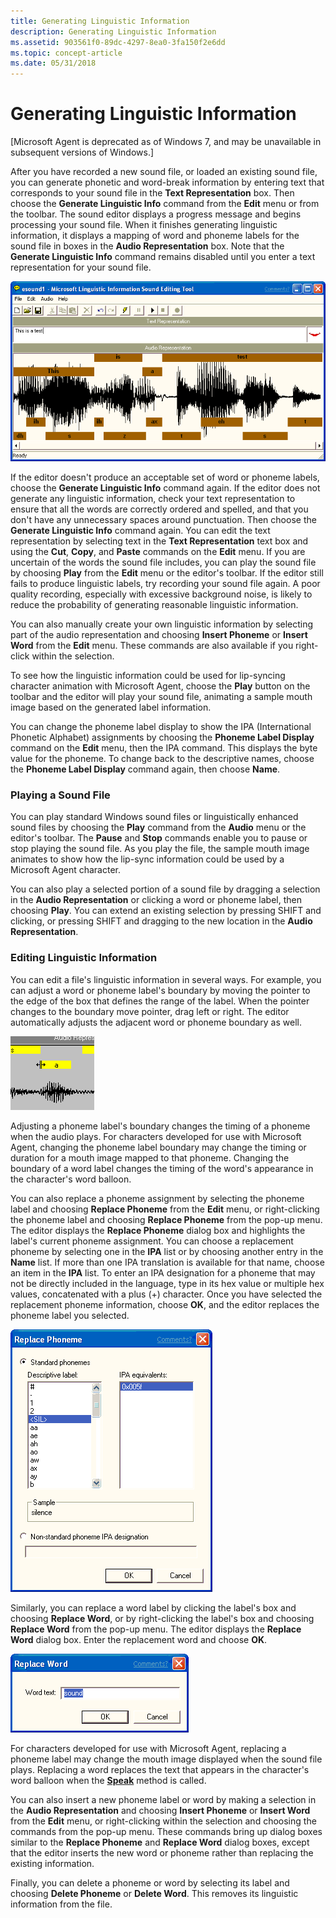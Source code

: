 ```yaml
---
title: Generating Linguistic Information
description: Generating Linguistic Information
ms.assetid: 903561f0-89dc-4297-8ea0-3fa150f2e6dd
ms.topic: concept-article
ms.date: 05/31/2018
---
```


# Generating Linguistic Information

\[Microsoft Agent is deprecated as of Windows 7, and may be unavailable in subsequent versions of Windows.\]

After you have recorded a new sound file, or loaded an existing sound file, you can generate phonetic and word-break information by entering text that corresponds to your sound file in the **Text Representation** box. Then choose the **Generate Linguistic Info** command from the **Edit** menu or from the toolbar. The sound editor displays a progress message and begins processing your sound file. When it finishes generating linguistic information, it displays a mapping of word and phoneme labels for the sound file in boxes in the **Audio Representation** box. Note that the **Generate Linguistic Info** command remains disabled until you enter a text representation for your sound file.

![Screenshot that shows the 'Text Representation' and 'Audio Representation' panes in the Microsoft Linguistic Information Sound Editing Tool.](images/f3listlabel.gif)

If the editor doesn't produce an acceptable set of word or phoneme labels, choose the **Generate Linguistic Info** command again. If the editor does not generate any linguistic information, check your text representation to ensure that all the words are correctly ordered and spelled, and that you don't have any unnecessary spaces around punctuation. Then choose the **Generate Linguistic Info** command again. You can edit the text representation by selecting text in the **Text Representation** text box and using the **Cut**, **Copy**, and **Paste** commands on the **Edit** menu. If you are uncertain of the words the sound file includes, you can play the sound file by choosing **Play** from the **Edit** menu or the editor's toolbar. If the editor still fails to produce linguistic labels, try recording your sound file again. A poor quality recording, especially with excessive background noise, is likely to reduce the probability of generating reasonable linguistic information.

You can also manually create your own linguistic information by selecting part of the audio representation and choosing **Insert Phoneme** or **Insert Word** from the **Edit** menu. These commands are also available if you right-click within the selection.

To see how the linguistic information could be used for lip-syncing character animation with Microsoft Agent, choose the **Play** button on the toolbar and the editor will play your sound file, animating a sample mouth image based on the generated label information.

You can change the phoneme label display to show the IPA (International Phonetic Alphabet) assignments by choosing the **Phoneme Label Display** command on the **Edit** menu, then the IPA command. This displays the byte value for the phoneme. To change back to the descriptive names, choose the **Phoneme Label Display** command again, then choose **Name**.

### Playing a Sound File

You can play standard Windows sound files or linguistically enhanced sound files by choosing the **Play** command from the **Audio** menu or the editor's toolbar. The **Pause** and **Stop** commands enable you to pause or stop playing the sound file. As you play the file, the sample mouth image animates to show how the lip-sync information could be used by a Microsoft Agent character.

You can also play a selected portion of a sound file by dragging a selection in the **Audio Representation** or clicking a word or phoneme label, then choosing **Play**. You can extend an existing selection by pressing SHIFT and clicking, or pressing SHIFT and dragging to the new location in the **Audio Representation**.

### Editing Linguistic Information

You can edit a file's linguistic information in several ways. For example, you can adjust a word or phoneme label's boundary by moving the pointer to the edge of the box that defines the range of the label. When the pointer changes to the boundary move pointer, drag left or right. The editor automatically adjusts the adjacent word or phoneme boundary as well.

![Screenshot that shows edits to a file's linguistic information.](images/f4listadj.gif)

Adjusting a phoneme label's boundary changes the timing of a phoneme when the audio plays. For characters developed for use with Microsoft Agent, changing the phoneme label boundary may change the timing or duration for a mouth image mapped to that phoneme. Changing the boundary of a word label changes the timing of the word's appearance in the character's word balloon.

You can also replace a phoneme assignment by selecting the phoneme label and choosing **Replace Phoneme** from the **Edit** menu, or right-clicking the phoneme label and choosing **Replace Phoneme** from the pop-up menu. The editor displays the **Replace Phoneme** dialog box and highlights the label's current phoneme assignment. You can choose a replacement phoneme by selecting one in the **IPA** list or by choosing another entry in the **Name** list. If more than one IPA translation is available for that name, choose an item in the **IPA** list. To enter an IPA designation for a phoneme that may not be directly included in the language, type in its hex value or multiple hex values, concatenated with a plus (+) character. Once you have selected the replacement phoneme information, choose **OK**, and the editor replaces the phoneme label you selected.

![Screenshot that shows the 'Replace Phoneme' dialog, with '&lt;SIL&gt;' selected as the descriptive label.](images/f5listphone.gif)

Similarly, you can replace a word label by clicking the label's box and choosing **Replace Word**, or by right-clicking the label's box and choosing **Replace Word** from the pop-up menu. The editor displays the **Replace Word** dialog box. Enter the replacement word and choose **OK**.

![Screenshot that shows the 'Replace Word' dialog with 'sound' entered in the 'Word text' text box.](images/f6listrep.gif)

For characters developed for use with Microsoft Agent, replacing a phoneme label may change the mouth image displayed when the sound file plays. Replacing a word replaces the text that appears in the character's word balloon when the [**Speak**](speak-method.md) method is called.

You can also insert a new phoneme label or word by making a selection in the **Audio Representation** and choosing **Insert Phoneme** or **Insert Word** from the **Edit** menu, or right-clicking within the selection and choosing the commands from the pop-up menu. These commands bring up dialog boxes similar to the **Replace Phoneme** and **Replace Word** dialog boxes, except that the editor inserts the new word or phoneme rather than replacing the existing information.

Finally, you can delete a phoneme or word by selecting its label and choosing **Delete Phoneme** or **Delete Word**. This removes its linguistic information from the file.

 

 




